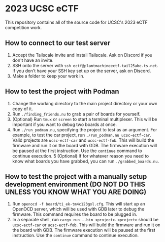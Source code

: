 # 2023 UCSC eCTF

This repository contains all of the source code for UCSC's 2023 eCTF competition work.

## How to connect to our test server
1. Accept the Tailscale invite and install Tailscale. Ask on Discord if you don't have an invite.
2. SSH onto the server with `ssh ectf@plantmachineectf.tail25abc.ts.net`. If you don't have your SSH key set up on the server, ask on Discord.
3. Make a folder to keep your work in.

## How to test the project with Podman
1. Change the working directory to the main project directory or your own copy of it.
2. Run `./finding_friends.nu` to grab a pair of boards for yourself.
3. (Optional) Run `tmux` or `screen` to start a terminal multiplexer. This will be important if you want to debug two boards at once.
4. Run `./run_podman.nu`, specifying the project to test as an argument. For example, to test the car project, run `./run_podman.nu ucsc-ectf-car`. Valid projects are `ucsc-ectf-car` and `ucsc-ectf-fob`. This will build the firmware and run it on the board with GDB. The firmware execution will be paused at the first instruction. Use the `continue` command to continue execution.
5 (Optional) If for whatever reason you need to know what boards you have grabbed, you can run `./grabbed_boards.nu`.

## How to test the project with a manually setup development environment (DO NOT DO THIS UNLESS YOU KNOW WHAT YOU ARE DOING)
1. Run `openocd -f board/ti_ek-tm4c123gxl.cfg`. This will start up an OpenOCD server, which will be used with GDB later to debug the firmware. This command requires the board to be plugged in.
2. In a separate shell, run `cargo run --bin <project>`. `<project>` should be `ucsc-ectf-car` or `ucsc-ectf-fob`. This will build the firmware and run it on the board with GDB. The firmware execution will be paused at the first instruction. Use the `continue` command to continue execution.
